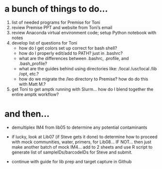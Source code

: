 # a bunch of things to do...
1. list of needed programs for Premise for Toni
2. review Premise PPT and website from Toni’s email
3. review Anaconda virtual environment code; setup Python notebook with notes
4. develop list of questions for Toni
	- how do I get colors set up correct for bash shell?
	- how do I properly edit/add to PATH? just in .bashrc?
	- what are the differences between .bashrc, .profile, and .bash_profile?
	- what are the guides behind using directories like: /local /usr/local /lib /opt, etc.?
	- how do we migrate the /leo directory to Premise? how do do this with Matt M.?
5. get Toni to get amptk running with Slurm… how do I blend together the entire amptk workflow?

# and then...
- demultiplex IM4 from lib05 to determine any potential contaminants  
- if lucky, look at Lib07 (if Steve gets it done) to determine how to proceed with mock communities, water, primers, for Lib08… IF NOT… then just make another batch of mock IM4… add to 2 sheets and use R script to generate list of sampleIDs/barcodeIDs for Steve and submit.  

- continue with guide for lib prep and target capture in Github 
